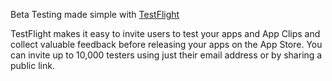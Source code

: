 Beta Testing made simple with [TestFlight](https://developer.apple.com/testflight/)

TestFlight makes it easy to invite users to test your apps and App Clips and collect valuable feedback before releasing your apps on the App Store. 
You can invite up to 10,000 testers using just their email address or by sharing a public link.
